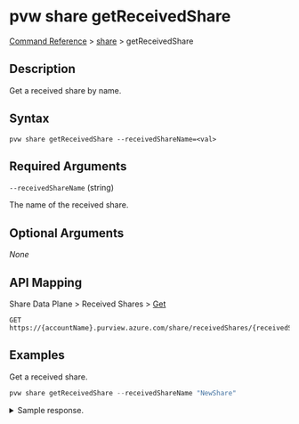# pvw share getReceivedShare

[Command Reference](../../../README.md#command-reference) > [share](./main.md) >  getReceivedShare

## Description

Get a received share by name.

## Syntax

```
pvw share getReceivedShare --receivedShareName=<val>
```

## Required Arguments

`--receivedShareName` (string)

The name of the received share.

## Optional Arguments

*None*

## API Mapping

Share Data Plane > Received Shares > [Get](https://docs.microsoft.com/en-us/rest/api/purview/sharedataplane/received-shares/get)
```
GET https://{accountName}.purview.azure.com/share/receivedShares/{receivedShareName}
```

## Examples

Get a received share.

```powershell
pvw share getReceivedShare --receivedShareName "NewShare"
```


<details><summary>Sample response.</summary>
<p>

```json
{
   "id":"/receivedShares/NewShare",
   "name":"NewShare",
   "properties":{
      "collection":{
         "referenceName":"pvdemo52dg4-pv",
         "type":"CollectionReference"
      },
      "createdAt":"2022-09-02T13:28:13.1922869Z",
      "invitationId":"037ac95e-98a4-4b6a-aba7-7f915ab72497",
      "provisioningState":"Succeeded",
      "receivedShareStatus":"Active",
      "receiverEmail":"tarifat@microsoft.com",
      "receiverName":"Taygan Rifat",
      "receiverTenantName":"Microsoft",
      "senderEmail":"tarifat@microsoft.com",
      "senderName":"Taygan Rifat",
      "senderTenantName":"Microsoft",
      "sentShareDescription":"This is a description.",
      "sentShareLocation":"northeurope",
      "shareName":"NewShare",
      "sharedAt":"2022-09-01T16:48:25.7585096Z"
   },
   "shareKind":"InPlace",
   "type":"receivedShares"
}
```
</p>
</details>
